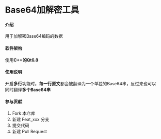 # Base64加解密工具

#### 介绍
用于加解密Base64编码的数据

#### 软件架构
使用**C++**的**Qt6.8**

#### 使用说明
开启**多行**功能时，**每一行原文**都会被翻译为一个单独的Base64串，反过来也可以同时翻译**多个Base64串**

#### 参与贡献

1.  Fork 本仓库
2.  新建 Feat_xxx 分支
3.  提交代码
4.  新建 Pull Request
